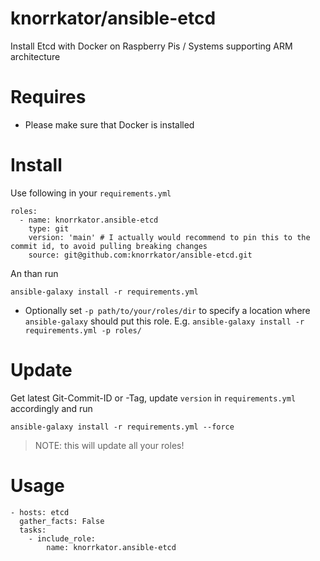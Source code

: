 # knorrkator/ansible-etcd
Install Etcd with Docker on Raspberry Pis / Systems supporting ARM architecture

# Requires
- Please make sure that Docker is installed

# Install
Use following in your `requirements.yml`
```
roles:
  - name: knorrkator.ansible-etcd
    type: git
    version: 'main' # I actually would recommend to pin this to the commit id, to avoid pulling breaking changes
    source: git@github.com:knorrkator/ansible-etcd.git

```
An than run
```
ansible-galaxy install -r requirements.yml
```
- Optionally set `-p path/to/your/roles/dir` to specify a location where `ansible-galaxy` should put this role. E.g. `ansible-galaxy install -r requirements.yml -p roles/`

# Update
Get latest Git-Commit-ID or -Tag, update `version` in `requirements.yml` accordingly and run
```
ansible-galaxy install -r requirements.yml --force
```
> NOTE: this will update all your roles!


# Usage
```
- hosts: etcd
  gather_facts: False
  tasks:
    - include_role:
        name: knorrkator.ansible-etcd
```
